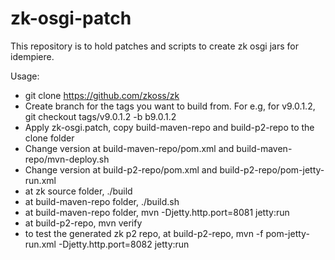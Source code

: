# zk-osgi-patch
This repository is to hold patches and scripts to create zk osgi jars for idempiere. 

Usage:
* git clone https://github.com/zkoss/zk
* Create branch for the tags you want to build from. For e.g, for v9.0.1.2, git checkout tags/v9.0.1.2 -b b9.0.1.2
* Apply zk-osgi.patch, copy build-maven-repo and build-p2-repo to the clone folder
* Change version at build-maven-repo/pom.xml and build-maven-repo/mvn-deploy.sh
* Change version at build-p2-repo/pom.xml and build-p2-repo/pom-jetty-run.xml
* at zk source folder, ./build
* at build-maven-repo folder, ./build.sh
* at build-maven-repo folder, mvn -Djetty.http.port=8081 jetty:run
* at build-p2-repo, mvn verify
* to test the generated zk p2 repo, at build-p2-repo, mvn -f pom-jetty-run.xml -Djetty.http.port=8082 jetty:run
